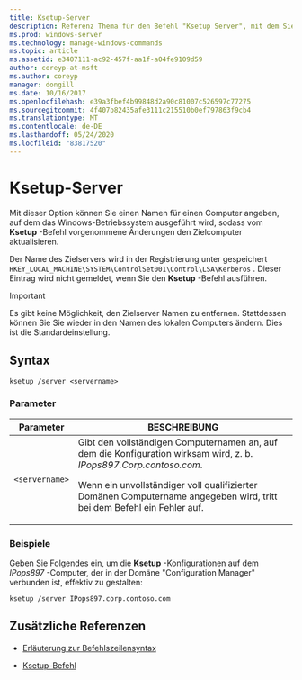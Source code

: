 ```yaml
---
title: Ksetup-Server
description: Referenz Thema für den Befehl "Ksetup Server", mit dem Sie einen Namen für einen Computer angeben können, auf dem das Windows-Betriebssystem ausgeführt wird, sodass die vom Ksetup-Befehl vorgenommenen Änderungen den Zielcomputer aktualisieren.
ms.prod: windows-server
ms.technology: manage-windows-commands
ms.topic: article
ms.assetid: e3407111-ac92-457f-aa1f-a04fe9109d59
author: coreyp-at-msft
ms.author: coreyp
manager: dongill
ms.date: 10/16/2017
ms.openlocfilehash: e39a3fbef4b99848d2a90c81007c526597c77275
ms.sourcegitcommit: 4f407b82435afe3111c215510b0ef797863f9cb4
ms.translationtype: MT
ms.contentlocale: de-DE
ms.lasthandoff: 05/24/2020
ms.locfileid: "83817520"
---
```

# <a name="ksetup-server"></a>Ksetup-Server

Mit dieser Option können Sie einen Namen für einen Computer angeben, auf dem das Windows-Betriebssystem ausgeführt wird, sodass vom **Ksetup** -Befehl vorgenommene Änderungen den Zielcomputer aktualisieren.

Der Name des Zielservers wird in der Registrierung unter gespeichert `HKEY_LOCAL_MACHINE\SYSTEM\ControlSet001\Control\LSA\Kerberos` . Dieser Eintrag wird nicht gemeldet, wenn Sie den **Ksetup** -Befehl ausführen.

> [!IMPORTANT]
> Es gibt keine Möglichkeit, den Zielserver Namen zu entfernen. Stattdessen können Sie Sie wieder in den Namen des lokalen Computers ändern. Dies ist die Standardeinstellung.

## <a name="syntax"></a>Syntax

```
ksetup /server <servername>
```

### <a name="parameters"></a>Parameter

| Parameter | BESCHREIBUNG |
| --------- | ----------- |
| `<servername>` | Gibt den vollständigen Computernamen an, auf dem die Konfiguration wirksam wird, z. b. *IPops897.Corp.contoso.com*.<p>Wenn ein unvollständiger voll qualifizierter Domänen Computername angegeben wird, tritt bei dem Befehl ein Fehler auf. |

### <a name="examples"></a>Beispiele

Geben Sie Folgendes ein, um die **Ksetup** -Konfigurationen auf dem *IPops897* -Computer, der in der Domäne "Configuration Manager" verbunden ist, effektiv zu gestalten:

```
ksetup /server IPops897.corp.contoso.com
```

## <a name="additional-references"></a>Zusätzliche Referenzen

- [Erläuterung zur Befehlszeilensyntax](command-line-syntax-key.md)

- [Ksetup-Befehl](ksetup.md)
